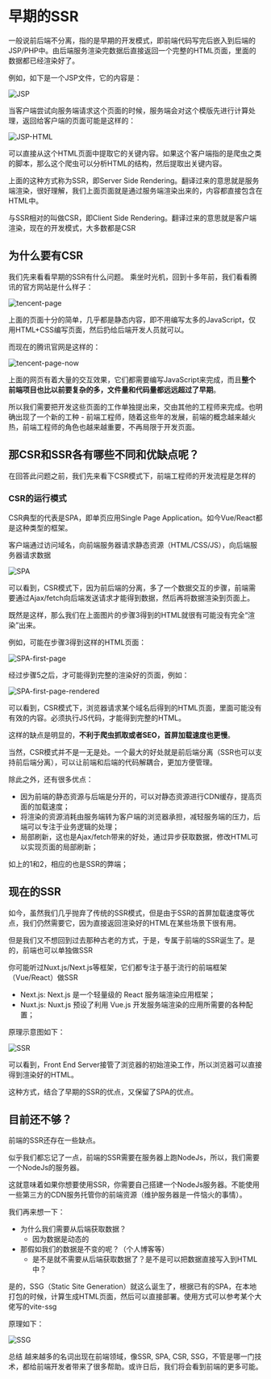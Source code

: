 # **早期的SSR**

一般说前后端不分离，指的是早期的开发模式，即前端代码写完后嵌入到后端的JSP/PHP中。由后端服务渲染完数据后直接返回一个完整的HTML页面，里面的数据都已经渲染好了。

例如，如下是一个JSP文件，它的内容是：

![JSP](https://github.com/xiaoyuge/Tech-Notes/blob/main/%E5%89%8D%E7%AB%AF/resources/JSP.png)

当客户端尝试向服务端请求这个页面的时候，服务端会对这个模版先进行计算处理，返回给客户端的页面可能是这样的：

![JSP-HTML](https://github.com/xiaoyuge/Tech-Notes/blob/main/%E5%89%8D%E7%AB%AF/resources/JSP-HTML.png)

可以直接从这个HTML页面中提取它的关键内容。如果这个客户端指的是爬虫之类的脚本，那么这个爬虫可以分析HTML的结构，然后提取出关键内容。

上面的这种方式称为SSR，即Server Side Rendering。翻译过来的意思就是服务端渲染，很好理解，我们上面页面就是通过服务端渲染出来的，内容都直接包含在HTML中。

与SSR相对的叫做CSR，即Client Side Rendering。翻译过来的意思就是客户端渲染，现在的开发模式，大多数都是CSR

## **为什么要有CSR**

我们先来看看早期的SSR有什么问题。
乘坐时光机，回到十多年前，我们看看腾讯的官方网站是什么样子：

![tencent-page](https://github.com/xiaoyuge/Tech-Notes/blob/main/%E5%89%8D%E7%AB%AF/resources/tencent-page.png)

上面的页面十分的简单，几乎都是静态内容，即不用编写太多的JavaScript，仅用HTML+CSS编写页面，然后扔给后端开发人员就可以。

而现在的腾讯官网是这样的：

![tencent-page-now](https://github.com/xiaoyuge/Tech-Notes/blob/main/%E5%89%8D%E7%AB%AF/resources/tencent-page-now.png)

上面的网页有着大量的交互效果，它们都需要编写JavaScript来完成，而且**整个前端项目也比以前要复杂的多，文件量和代码量都远远超过了早期**。

所以我们需要把开发这些页面的工作单独提出来，交由其他的工程师来完成。也明确出现了一个新的工种 - 前端工程师，随着这些年的发展，前端的概念越来越火热，前端工程师的角色也越来越重要，不再局限于开发页面。

## **那CSR和SSR各有哪些不同和优缺点呢？**

在回答此问题之前，我们先来看下CSR模式下，前端工程师的开发流程是怎样的

### **CSR的运行模式**

CSR典型的代表是SPA，即单页应用Single Page Application。如今Vue/React都是这种类型的框架。

客户端通过访问域名，向前端服务器请求静态资源（HTML/CSS/JS），向后端服务器请求数据

![SPA](https://github.com/xiaoyuge/Tech-Notes/blob/main/%E5%89%8D%E7%AB%AF/resources/SPA.png)

可以看到，CSR模式下，因为前后端的分离，多了一个数据交互的步骤，前端需要通过Ajax/fetch向后端发送请求才能得到数据，然后再将数据渲染到页面上。

既然是这样，那么我们在上面图片的步骤3得到的HTML就很有可能没有完全“渲染”出来。

例如，可能在步骤3得到这样的HTML页面：

![SPA-first-page](https://github.com/xiaoyuge/Tech-Notes/blob/main/%E5%89%8D%E7%AB%AF/resources/SPA-first-page.png)

经过步骤5之后，才可能得到完整的渲染好的页面，例如：

![SPA-first-page-rendered](https://github.com/xiaoyuge/Tech-Notes/blob/main/%E5%89%8D%E7%AB%AF/resources/SPA-first-page-rendered.png)

可以看到，CSR模式下，浏览器请求某个域名后得到的HTML页面，里面可能没有有效的内容。必须执行JS代码，才能得到完整的HTML。

这样的缺点是明显的，**不利于爬虫抓取或者SEO，首屏加载速度也更慢**。

当然，CSR模式并不是一无是处。一个最大的好处就是前后端分离（SSR也可以支持前后端分离），可以让前端和后端的代码解耦合，更加方便管理。

除此之外，还有很多优点：

* 因为前端的静态资源与后端是分开的，可以对静态资源进行CDN缓存，提高页面的加载速度；
* 将渲染的资源消耗由服务端转为客户端的浏览器承担，减轻服务端的压力，后端可以专注于业务逻辑的处理；
* 局部刷新，这也是Ajax/fetch带来的好处，通过异步获取数据，修改HTML可以实现页面的局部刷新；

如上的1和2，相应的也是SSR的弊端；

## **现在的SSR**

如今，虽然我们几乎抛弃了传统的SSR模式，但是由于SSR的首屏加载速度等优点，我们仍然需要它，因为直接返回渲染好的HTML在某些场景下很有用。

但是我们又不想回到过去那种古老的方式，于是，专属于前端的SSR诞生了。是的，前端也可以单独做SSR

你可能听过Nuxt.js/Next.js等框架，它们都专注于基于流行的前端框架（Vue/React）做SSR

* Next.js: Next.js 是一个轻量级的 React 服务端渲染应用框架；
* Nuxt.js: Nuxt.js 预设了利用 Vue.js 开发服务端渲染的应用所需要的各种配置；

原理示意图如下：

![SSR](https://github.com/xiaoyuge/Tech-Notes/blob/main/%E5%89%8D%E7%AB%AF/resources/SSR.png)

可以看到，Front End Server接管了浏览器的初始渲染工作，所以浏览器可以直接得到渲染好的HTML。

这种方式，结合了早期的SSR的优点，又保留了SPA的优点。

## **目前还不够？**

前端的SSR还存在一些缺点。

似乎我们都忘记了一点，前端的SSR需要在服务器上跑NodeJs，所以，我们需要一个NodeJs的服务器。

这就意味着如果你想要使用SSR，你需要自己搭建一个NodeJs服务器。不能使用一些第三方的CDN服务托管你的前端资源（维护服务器是一件恼火的事情）。

我们再来想一下：

* 为什么我们需要从后端获取数据？
  * 因为数据是动态的
* 那假如我们的数据是不变的呢？（个人博客等）
  * 是不是就不需要从后端获取数据了？是不是可以把数据直接写入到HTML中？

是的，SSG（Static Site Generation）就这么诞生了，根据已有的SPA，在本地打包的时候，计算生成HTML页面，然后可以直接部署。使用方式可以参考某个大佬写的vite-ssg

原理如下：

![SSG](https://github.com/xiaoyuge/Tech-Notes/blob/main/%E5%89%8D%E7%AB%AF/resources/SSG.png)

总结
越来越多的名词出现在前端领域，像SSR, SPA, CSR, SSG，不管是哪一门技术，都给前端开发者带来了很多帮助。或许日后，我们将会看到前端的更多可能。
